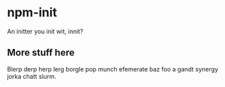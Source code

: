 # npm-init

An initter you init wit, innit?








































































<extoc></extoc>

## More stuff here

Blerp derp herp lerg borgle pop munch efemerate baz foo a gandt synergy
jorka chatt slurm.
